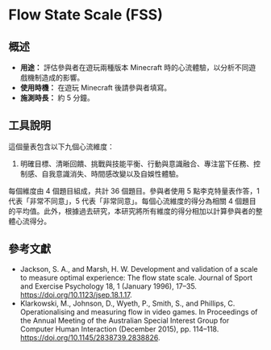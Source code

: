 # Flow State Scale (FSS)

## 概述

- **用途：** 評估參與者在遊玩兩種版本 Minecraft 時的心流體驗，以分析不同遊戲機制造成的影響。
- **使用時機：** 在遊玩 Minecraft 後請參與者填寫。
- **施測時長：** 約 5 分鐘。

## 工具說明

這個量表包含以下九個心流維度：

1. 明確目標、清晰回饋、挑戰與技能平衡、行動與意識融合、專注當下任務、控制感、自我意識消失、時間感改變以及自娛性體驗。

每個維度由 4 個題目組成，共計 36 個題目。參與者使用 5 點李克特量表作答，1 代表「非常不同意」，5 代表「非常同意」。每個心流維度的得分為相關 4 個題目的平均值。此外，根據過去研究，本研究將所有維度的得分相加以計算參與者的整體心流得分。

## 參考文獻

- Jackson, S. A., and Marsh, H. W. Development and validation of a scale to measure optimal experience: The flow state scale. Journal of Sport and Exercise Psychology 18, 1 (January 1996), 17–35. https://doi.org/10.1123/jsep.18.1.17.
- Klarkowski, M., Johnson, D., Wyeth, P., Smith, S., and Phillips, C. Operationalising and measuring flow in video games. In Proceedings of the Annual Meeting of the Australian Special Interest Group for Computer Human Interaction (December 2015), pp. 114–118. https://doi.org/10.1145/2838739.2838826.
